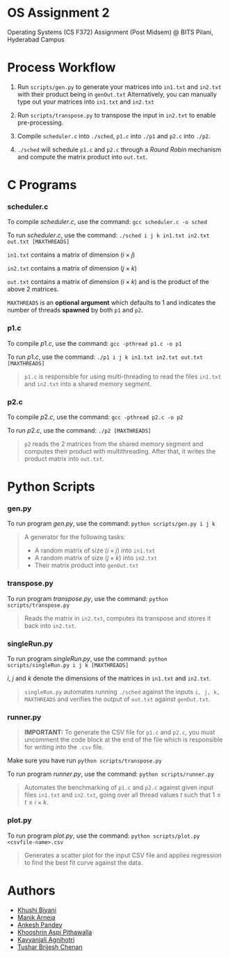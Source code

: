 # OS Assignment $2$

Operating Systems (CS F372) Assignment (Post Midsem) @ BITS Pilani, Hyderabad Campus

# Process Workflow

1. Run `scripts/gen.py` to generate your matrices into `in1.txt` and `in2.txt` with their product being in `genOut.txt` Alternatively, you can manually type out your matrices into `in1.txt` and `in2.txt`

2. Run `scripts/transpose.py` to transpose the input in `in2.txt` to enable pre-processing.

3. Compile `scheduler.c` into `./sched`, `p1.c` into `./p1` and `p2.c` into `./p2`.

4. `./sched` will schedule `p1.c` and `p2.c` through a $Round \ Robin$ mechanism and compute the matrix product into `out.txt`.

# C Programs

### scheduler.c

To compile $scheduler.c$, use the command: `gcc scheduler.c -o sched`

To run $scheduler.c$, use the command: `./sched i j k in1.txt in2.txt out.txt [MAXTHREADS]`

`in1.txt` contains a matrix of dimension $(i \times j)$

`in2.txt` contains a matrix of dimension $(j \times k)$

`out.txt` contains a matrix of dimension $(i \times k)$ and is the product of the above $2$ matrices.

`MAXTHREADS` is an **optional argument** which defaults to $1$ and indicates the number of threads **spawned** by both `p1` and `p2`.

### p1.c

To compile $p1.c$, use the command: `gcc -pthread p1.c -o p1`

To run $p1.c$, use the command: `./p1 i j k in1.txt in2.txt out.txt [MAXTHREADS]`

> `p1.c` is responsible for using multi-threading to read the files `in1.txt` and `in2.txt` into a shared memory segment.

### p2.c

To compile $p2.c$, use the command: `gcc -pthread p2.c -o p2`

To run $p2.c$, use the command: `./p2 [MAXTHREADS]`

> `p2` reads the $2$ matrices from the shared memory segment and computes their product with multithreading. After that, it writes the product matrix into `out.txt`.

# Python Scripts

### gen.py

To run program $gen.py$, use the command: `python scripts/gen.py i j k`

> A generator for the following tasks:
>- A random matrix of size $(i \times j)$ into `in1.txt`
>- A random matrix of size $(j \times k)$ into `in2.txt`
>- Their matrix product into `genOut.txt`

### transpose.py

To run program $transpose.py$, use the command: `python scripts/transpose.py`

> Reads the matrix in `in2.txt`, computes its transpose and stores it back into `in2.txt`.

### singleRun.py

To run program $singleRun.py$, use the command: `python scripts/singleRun.py i j k [MAXTHREADS]`

$i$, $j$ and $k$ denote the dimensions of the matrices in `in1.txt` and `in2.txt`.

> `singleRun.py` automates running `./sched` against the inputs `i, j, k, MAXTHREADS` and verifies the output of `out.txt` against `genOut.txt`.

### runner.py

> **IMPORTANT:** To generate the CSV file for `p1.c` and `p2.c`, you must uncomment the code block at the end of the file which is responsible for writing into the `.csv` file.

Make sure you have run `python scripts/transpose.py`

To run program $runner.py$, use the command: `python scripts/runner.py`

> Automates the benchmarking of `p1.c` and `p2.c` against given input files `in1.txt` and `in2.txt`, going over all thread values $t$ such that $1 \le t \le i \times k$.

### plot.py

To run program $plot.py$, use the command: `python scripts/plot.py <csvfile-name>.csv`

> Generates a scatter plot for the input CSV file and applies regression to find the best fit curve against the data.

# Authors

- [Khushi Biyani](https://www.github.com/?)
- [Manik Arneja](https://www.github.com/?)
- [Ankesh Pandey](https://www.github.com/?)
- [Khooshrin Aspi Pithawalla](https://www.github.com/?)
- [Kavyanjali Agnihotri](https://www.github.com/?)
- [Tushar Brijesh Chenan](https://www.github.com/?)
